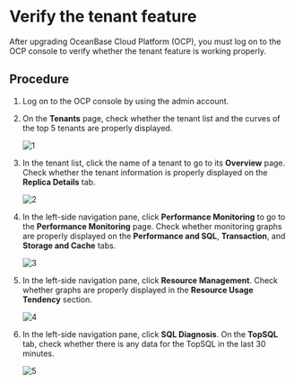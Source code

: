 # Verify the tenant feature

After upgrading OceanBase Cloud Platform (OCP), you must log on to the OCP console to verify whether the tenant feature is working properly.

## Procedure

1. Log on to the OCP console by using the admin account.

2. On the **Tenants** page, check whether the tenant list and the curves of the top 5 tenants are properly displayed.

   ![1](https://obbusiness-private.oss-cn-shanghai.aliyuncs.com/doc/img/ocp/420/420-en/%E7%A7%9F%E6%88%B7.png)

3. In the tenant list, click the name of a tenant to go to its **Overview** page. Check whether the tenant information is properly displayed on the **Replica Details** tab.

   ![2](https://obbusiness-private.oss-cn-shanghai.aliyuncs.com/doc/img/ocp/420/420-en/%E5%89%AF%E6%9C%AC%E8%AF%A6%E6%83%85.png)

4. In the left-side navigation pane, click **Performance Monitoring** to go to the **Performance Monitoring** page. Check whether monitoring graphs are properly displayed on the **Performance and SQL**, **Transaction**, and **Storage and Cache** tabs.

   ![3](https://obbusiness-private.oss-cn-shanghai.aliyuncs.com/doc/img/ocp/420/420-en/%E7%A7%9F%E6%88%B7%E6%80%A7%E8%83%BD%E7%9B%91%E6%8E%A7.png)

5. In the left-side navigation pane, click **Resource Management**. Check whether graphs are properly displayed in the **Resource Usage Tendency** section.

   ![4](https://obbusiness-private.oss-cn-shanghai.aliyuncs.com/doc/img/ocp/420/420-en/%E8%B5%84%E6%BA%90%E4%BD%BF%E7%94%A8%E8%B6%8B%E5%8A%BF.png)

6. In the left-side navigation pane, click **SQL Diagnosis**. On the **TopSQL** tab, check whether there is any data for the TopSQL in the last 30 minutes.

   ![5](https://obbusiness-private.oss-cn-shanghai.aliyuncs.com/doc/img/ocp/420/420-en/SQL%E8%AF%8A%E6%96%AD.png)
